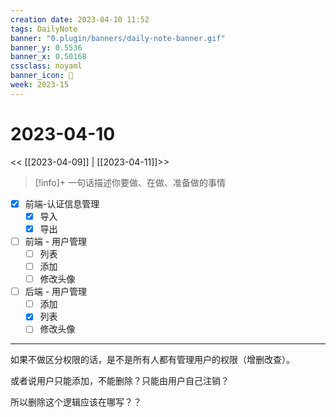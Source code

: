 ```yaml
---
creation date: 2023-04-10 11:52
tags: DailyNote
banner: "0.plugin/banners/daily-note-banner.gif"
banner_y: 0.5536
banner_x: 0.50168
cssclass: noyaml
banner_icon: 💌
week: 2023-15
---
```


# 2023-04-10

<< [[2023-04-09]] | [[2023-04-11]]>>


> [!info]+ 一句话描述你要做、在做、准备做的事情
> 



- [x] 前端-认证信息管理
	- [x] 导入
	- [x] 导出
- [ ] 前端 - 用户管理
	- [ ] 列表
	- [ ] 添加
	- [ ] 修改头像
- [ ] 后端 - 用户管理
	- [ ] 添加
	- [x] 列表
	- [ ] 修改头像

---

如果不做区分权限的话，是不是所有人都有管理用户的权限（增删改查）。

或者说用户只能添加，不能删除？只能由用户自己注销？

所以删除这个逻辑应该在哪写？？

